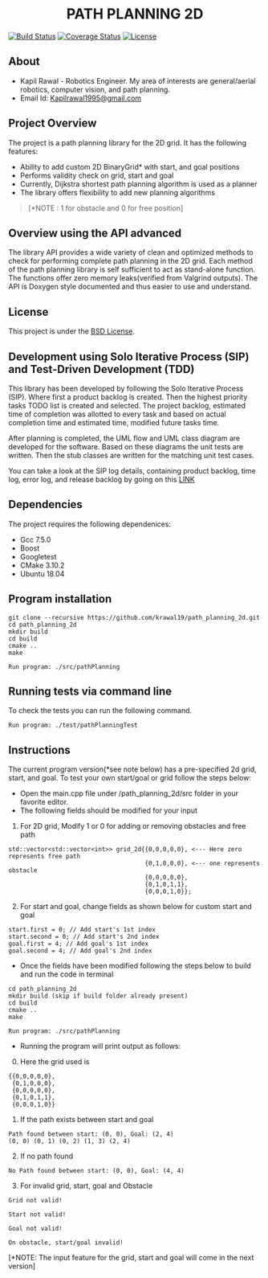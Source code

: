 <h1 align=center> PATH PLANNING 2D </h1>

[![Build Status](https://travis-ci.org/krawal19/path_planning_2D.svg?branch=master)](https://travis-ci.org/krawal19/path_planning_2D)
[![Coverage Status](https://coveralls.io/repos/github/krawal19/path_planning_2D/badge.svg?branch=master)](https://coveralls.io/github/krawal19/path_planning_2D?branch=master)
[![License](https://img.shields.io/badge/License-BSD%203--Clause-blue.svg)](https://opensource.org/licenses/BSD-3-Clause)

## About
- Kapil Rawal - Robotics Engineer. My area of interests are general/aerial robotics, computer vision, and path planning.
- Email Id: Kapilrawal1995@gmail.com

## Project Overview
The project is a path planning library for the 2D grid. It has the following features:
- Ability to add custom 2D BinaryGrid* with start, and goal positions
- Performs validity check on grid, start and goal
- Currently, Dijkstra shortest path planning algorithm is used as a planner
- The library offers flexibility to add new planning algorithms 

>[*NOTE : 1 for obstacle and 0 for free position]

## Overview using the API advanced
The library API provides a wide variety of clean and optimized methods to check for performing complete path planning in the 2D grid. 
Each method of the path planning library is self sufficient to act as stand-alone function. The functions offer zero memory leaks(verified from Valgrind outputs). The API is Doxygen style documented and thus easier to use and understand.

## License
This project is under the [BSD License](https://github.com/krawal19/path_planning_2D/blob/master/LICENSE).

## Development using Solo Iterative Process (SIP) and Test-Driven Development (TDD)
This library has been developed by following the Solo Iterative Process (SIP).
Where first a product backlog is created. Then the highest priority tasks TODO list is created and selected. The project backlog, estimated time of completion was allotted to every task and based on actual completion time and estimated time, modified future tasks time.

After planning is completed, the UML flow and UML class diagram are developed for the software. Based on these diagrams the unit tests are written. Then the stub classes are written for the matching unit test cases.

You can take a look at the SIP log details, containing product backlog, time log, error log, and release backlog by going on this [LINK](https://docs.google.com/spreadsheets/d/1EAcQXJd5tFJDaMob8Aj5XTKwzOA-C5Kh_tcNpFDGPDE/edit?usp=sharing)

## Dependencies
The project requires the following dependenices:
- Gcc 7.5.0
- Boost
- Googletest
- CMake 3.10.2
- Ubuntu 18.04

## Program installation
```
git clone --recursive https://github.com/krawal19/path_planning_2d.git
cd path_planning_2d
mkdir build
cd build
cmake ..
make

Run program: ./src/pathPlanning
```
## Running tests via command line
To check the tests you can run the following command.
```
Run program: ./test/pathPlanningTest
```
## Instructions
The current program version(*see note below) has a pre-specified 2d grid, start, and goal.
To test your own start/goal or grid follow the steps below: 
- Open the main.cpp file under /path_planning_2d/src folder in your favorite editor.
- The following fields should be modified for your input
1. For 2D grid, Modify 1 or 0 for adding or removing obstacles and free path
```
std::vector<std::vector<int>> grid_2d{{0,0,0,0,0}, <--- Here zero represents free path
                                      {0,1,0,0,0}, <--- one represents obstacle
                                      {0,0,0,0,0},
                                      {0,1,0,1,1},
                                      {0,0,0,1,0}};
```
2. For start and goal, change fields as shown below for custom start and goal
```
start.first = 0; // Add start's 1st index
start.second = 0; // Add start's 2nd index
goal.first = 4; // Add goal's 1st index
goal.second = 4; // Add goal's 2nd index
```
- Once the fields have been modified following the steps below to build and run the code in terminal 
```
cd path_planning_2d
mkdir build (skip if build folder already present)
cd build
cmake ..
make

Run program: ./src/pathPlanning
```
-  Running the program will print output as follows:
0. Here the grid used is 
```
{{0,0,0,0,0},
 {0,1,0,0,0},
 {0,0,0,0,0},
 {0,1,0,1,1},
 {0,0,0,1,0}}
```
1. If the path exists between start and goal
```
Path found between start: (0, 0), Goal: (2, 4)
(0, 0) (0, 1) (0, 2) (1, 3) (2, 4) 
```
2. If no path found
```
No Path found between start: (0, 0), Goal: (4, 4)
```
3. For invalid grid, start, goal and Obstacle
```
Grid not valid!

Start not valid!

Goal not valid!

On obstacle, start/goal invalid!
```
[*NOTE: The input feature for the grid, start and goal will come in the next version]
